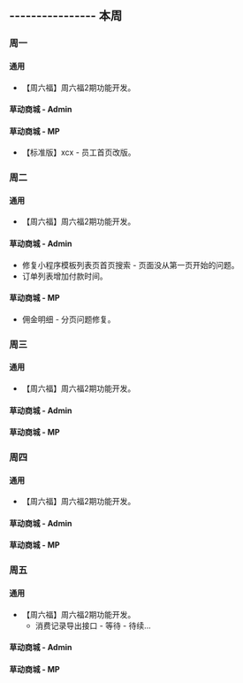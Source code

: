 ## ---------------- 本周

### 周一
#### 通用
* 【周六福】周六福2期功能开发。
#### 草动商城 - Admin
#### 草动商城 - MP
* 【标准版】xcx - 员工首页改版。

### 周二
#### 通用
* 【周六福】周六福2期功能开发。
#### 草动商城 - Admin
* 修复小程序模板列表页首页搜索 - 页面没从第一页开始的问题。
* 订单列表增加付款时间。
#### 草动商城 - MP
* 佣金明细 - 分页问题修复。

### 周三
#### 通用
* 【周六福】周六福2期功能开发。
#### 草动商城 - Admin
#### 草动商城 - MP

### 周四
#### 通用
* 【周六福】周六福2期功能开发。
#### 草动商城 - Admin
#### 草动商城 - MP

### 周五
#### 通用
* 【周六福】周六福2期功能开发。
  - 消费记录导出接口 - 等待 - 待续...
#### 草动商城 - Admin
#### 草动商城 - MP
